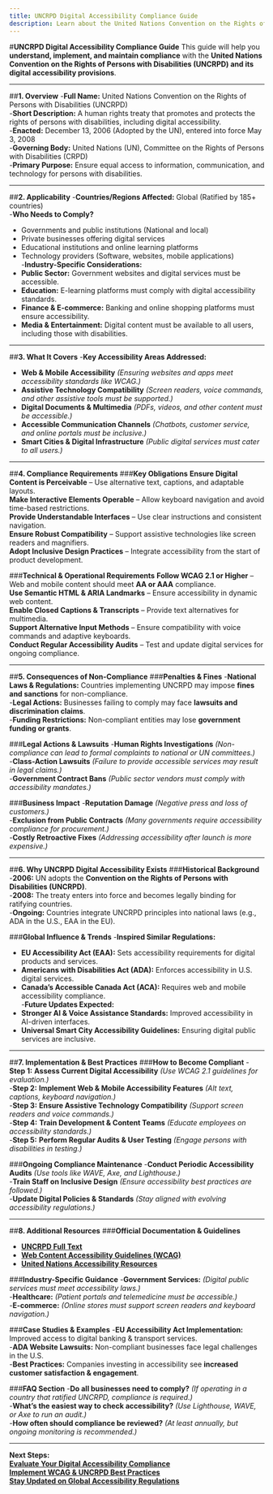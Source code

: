 ```yaml
---
title: UNCRPD Digital Accessibility Compliance Guide
description: Learn about the United Nations Convention on the Rights of Persons with Disabilities (UNCRPD) and its digital accessibility requirements.
---
```


#**UNCRPD Digital Accessibility Compliance Guide**
This guide will help you **understand, implement, and maintain compliance** with the **United Nations Convention on the Rights of Persons with Disabilities (UNCRPD) and its digital accessibility provisions**.

---

##**1. Overview**
-**Full Name:** United Nations Convention on the Rights of Persons with Disabilities (UNCRPD)  
-**Short Description:** A human rights treaty that promotes and protects the rights of persons with disabilities, including digital accessibility.  
-**Enacted:** December 13, 2006 (Adopted by the UN), entered into force May 3, 2008  
-**Governing Body:** United Nations (UN), Committee on the Rights of Persons with Disabilities (CRPD)  
-**Primary Purpose:** Ensure equal access to information, communication, and technology for persons with disabilities.  

---

##**2. Applicability**
-**Countries/Regions Affected:** Global (Ratified by 185+ countries)  
-**Who Needs to Comply?**  
  - Governments and public institutions (National and local)  
  - Private businesses offering digital services  
  - Educational institutions and online learning platforms  
  - Technology providers (Software, websites, mobile applications)  
-**Industry-Specific Considerations:**  
  - **Public Sector:** Government websites and digital services must be accessible.  
  - **Education:** E-learning platforms must comply with digital accessibility standards.  
  - **Finance & E-commerce:** Banking and online shopping platforms must ensure accessibility.  
  - **Media & Entertainment:** Digital content must be available to all users, including those with disabilities.  

---

##**3. What It Covers**
-**Key Accessibility Areas Addressed:**  
  -  **Web & Mobile Accessibility** *(Ensuring websites and apps meet accessibility standards like WCAG.)*  
  -  **Assistive Technology Compatibility** *(Screen readers, voice commands, and other assistive tools must be supported.)*  
  -  **Digital Documents & Multimedia** *(PDFs, videos, and other content must be accessible.)*  
  -  **Accessible Communication Channels** *(Chatbots, customer service, and online portals must be inclusive.)*  
  -  **Smart Cities & Digital Infrastructure** *(Public digital services must cater to all users.)*  

---

##**4. Compliance Requirements**
###**Key Obligations**
 **Ensure Digital Content is Perceivable** – Use alternative text, captions, and adaptable layouts.  
 **Make Interactive Elements Operable** – Allow keyboard navigation and avoid time-based restrictions.  
 **Provide Understandable Interfaces** – Use clear instructions and consistent navigation.  
 **Ensure Robust Compatibility** – Support assistive technologies like screen readers and magnifiers.  
 **Adopt Inclusive Design Practices** – Integrate accessibility from the start of product development.  

###**Technical & Operational Requirements**
 **Follow WCAG 2.1 or Higher** – Web and mobile content should meet **AA or AAA** compliance.  
 **Use Semantic HTML & ARIA Landmarks** – Ensure accessibility in dynamic web content.  
 **Enable Closed Captions & Transcripts** – Provide text alternatives for multimedia.  
 **Support Alternative Input Methods** – Ensure compatibility with voice commands and adaptive keyboards.  
 **Conduct Regular Accessibility Audits** – Test and update digital services for ongoing compliance.  

---

##**5. Consequences of Non-Compliance**
###**Penalties & Fines**
-**National Laws & Regulations:** Countries implementing UNCRPD may impose **fines and sanctions** for non-compliance.  
-**Legal Actions:** Businesses failing to comply may face **lawsuits and discrimination claims**.  
-**Funding Restrictions:** Non-compliant entities may lose **government funding or grants**.  

###**Legal Actions & Lawsuits**
-**Human Rights Investigations** *(Non-compliance can lead to formal complaints to national or UN committees.)*  
-**Class-Action Lawsuits** *(Failure to provide accessible services may result in legal claims.)*  
-**Government Contract Bans** *(Public sector vendors must comply with accessibility mandates.)*  

###**Business Impact**
-**Reputation Damage** *(Negative press and loss of customers.)*  
-**Exclusion from Public Contracts** *(Many governments require accessibility compliance for procurement.)*  
-**Costly Retroactive Fixes** *(Addressing accessibility after launch is more expensive.)*  

---

##**6. Why UNCRPD Digital Accessibility Exists**
###**Historical Background**
-**2006:** UN adopts the **Convention on the Rights of Persons with Disabilities (UNCRPD)**.  
-**2008:** The treaty enters into force and becomes legally binding for ratifying countries.  
-**Ongoing:** Countries integrate UNCRPD principles into national laws (e.g., ADA in the U.S., EAA in the EU).  

###**Global Influence & Trends**
-**Inspired Similar Regulations:**  
  - **EU Accessibility Act (EAA):** Sets accessibility requirements for digital products and services.  
  - **Americans with Disabilities Act (ADA):** Enforces accessibility in U.S. digital services.  
  - **Canada’s Accessible Canada Act (ACA):** Requires web and mobile accessibility compliance.  
-**Future Updates Expected:**  
  - **Stronger AI & Voice Assistance Standards:** Improved accessibility in AI-driven interfaces.  
  - **Universal Smart City Accessibility Guidelines:** Ensuring digital public services are inclusive.  

---

##**7. Implementation & Best Practices**
###**How to Become Compliant**
-**Step 1:** **Assess Current Digital Accessibility** *(Use WCAG 2.1 guidelines for evaluation.)*  
-**Step 2:** **Implement Web & Mobile Accessibility Features** *(Alt text, captions, keyboard navigation.)*  
-**Step 3:** **Ensure Assistive Technology Compatibility** *(Support screen readers and voice commands.)*  
-**Step 4:** **Train Development & Content Teams** *(Educate employees on accessibility standards.)*  
-**Step 5:** **Perform Regular Audits & User Testing** *(Engage persons with disabilities in testing.)*  

###**Ongoing Compliance Maintenance**
-**Conduct Periodic Accessibility Audits** *(Use tools like WAVE, Axe, and Lighthouse.)*  
-**Train Staff on Inclusive Design** *(Ensure accessibility best practices are followed.)*  
-**Update Digital Policies & Standards** *(Stay aligned with evolving accessibility regulations.)*  

---

##**8. Additional Resources**
###**Official Documentation & Guidelines**
- **[ UNCRPD Full Text](https://www.un.org/development/desa/disabilities/convention-on-the-rights-of-persons-with-disabilities.html)**  
- **[ Web Content Accessibility Guidelines (WCAG)](https://www.w3.org/WAI/standards-guidelines/wcag/)**  
- **[ United Nations Accessibility Resources](https://www.un.org/en/accessibility)**  

###**Industry-Specific Guidance**
-**Government Services:** *(Digital public services must meet accessibility laws.)*  
-**Healthcare:** *(Patient portals and telemedicine must be accessible.)*  
-**E-commerce:** *(Online stores must support screen readers and keyboard navigation.)*  

###**Case Studies & Examples**
-**EU Accessibility Act Implementation:** Improved access to digital banking & transport services.  
-**ADA Website Lawsuits:** Non-compliant businesses face legal challenges in the U.S.  
-**Best Practices:** Companies investing in accessibility see **increased customer satisfaction & engagement**.  

###**FAQ Section**
-**Do all businesses need to comply?** *(If operating in a country that ratified UNCRPD, compliance is required.)*  
-**What’s the easiest way to check accessibility?** *(Use Lighthouse, WAVE, or Axe to run an audit.)*  
-**How often should compliance be reviewed?** *(At least annually, but ongoing monitoring is recommended.)*  

---

 **Next Steps:**  
 **[Evaluate Your Digital Accessibility Compliance](#)**  
 **[Implement WCAG & UNCRPD Best Practices](#)**  
 **[Stay Updated on Global Accessibility Regulations](#)**
